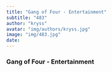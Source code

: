 ```yaml
---
title: "Gang of Four - Entertainment"
subtitle: "483"
author: "kryss"
avatar: "img/authors/kryss.jpg"
image: "img/483.jpg"
date:
---
```


### Gang of Four - Entertainment
